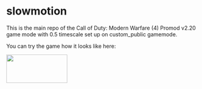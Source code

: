 # slowmotion
This is the main repo of the Call of Duty: Modern Warfare (4) 
Promod v2.20 game mode with 0.5 timescale set up on custom_public gamemode.

You can try the game how it looks like here:

<a href="https://elitblood.eu" target="_blank"><img src="https://www.gs4u.net/en/160x75/s/274713.png" border="0" width="160" height="75" alt=""/></a>
